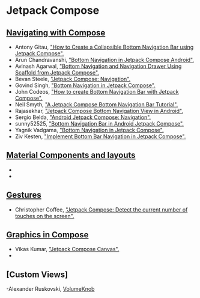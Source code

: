 # Jetpack Compose

[Navigating with Compose](https://developer.android.com/jetpack/compose/navigation)
--
- Antony Gitau, ["How to Create a Collapsible Bottom Navigation Bar using Jetpack Compose".](https://www.section.io/engineering-education/collapsible-bottom-navigation-bar-using-jetpack-compose-navigation/)
- Arun Chandravanshi, ["Bottom Navigation in Jetpack Compose Android".](https://c1ctech.com/bottom-navigation-in-jetpack-compose-android/)
- Avinash Agarwal, ["Bottom Navigation and Navigation Drawer Using Scaffold from Jetpack Compose".](https://www.droidcon.com/2021/06/01/bottom-navigation-and-navigation-drawer-using-scaffold-from-jetpack-compose/)
- Bevan Steele, ["Jetpack Compose: Navigation".](https://www.rockandnull.com/jetpack-compose-navigation/) 
- Govind Singh, ["Bottom Navigation in Jetpack Compose".](https://mobikul.com/bottom-navigation-in-jetpack-compose/)
- John Codeos, ["How to create Bottom Navigation Bar with Jetpack Compose".](https://johncodeos.com/how-to-create-bottom-navigation-bar-with-jetpack-compose/)
- Neil Smyth, ["A Jetpack Compose Bottom Navigation Bar Tutorial".](https://www.answertopia.com/jetpack-compose/a-compose-bottom-navigation-bar-tutorial/)
- Rajasekhar, ["Jetpack Compose Bottom Navigation View in Android".](https://developersbreach.com/bottom-navigation-view-compose/)
- Sergio Belda, ["Android Jetpack Compose: Navigation".](https://proandroiddev.com/android-jetpack-compose-navigation-1cdfc488b891) 
- sunny52525, ["Bottom Navigation Bar in Android Jetpack Compose".](https://www.geeksforgeeks.org/bottom-navigation-bar-in-android-jetpack-compose/)
- Yagnik Vadgama, ["Bottom Navigation in Jetpack Compose".](https://blog.yudiz.com/bottom-navigation-in-jetpack-compose/)
- Ziv Kesten, ["Implement Bottom Bar Navigation in Jetpack Compose".](https://proandroiddev.com/implement-bottom-bar-navigation-in-jetpack-compose-b530b1cd9ee2)

[Material Components and layouts](https://developer.android.com/jetpack/compose/layouts/material)
--
- 
- 

[Gestures](https://developer.android.com/jetpack/compose/gestures)
--
- Christopher Coffee, ["Jetpack Compose: Detect the current number of touches on the screen".](https://towardsdev.com/jetpack-compose-detect-the-number-of-fingers-touching-the-screen-253a1e1179f9)

[Graphics in Compose](https://developer.android.com/jetpack/compose/graphics)
--
- Vikas Kumar, ["Jetpack Compose Canvas".](https://medium.com/falabellatechnology/jetpack-compose-canvas-8aee73eab393)
-

[Custom Views]
--
-Alexander Ruskovski, [VolumeKnob](https://medium.com/@alexruskovski/jetpack-compose-custom-views-c5fe3d6cbb03)

